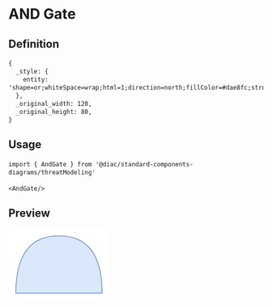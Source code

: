 # AND Gate

## Definition

```
{
  _style: { 
    entity: 'shape=or;whiteSpace=wrap;html=1;direction=north;fillColor=#dae8fc;strokeColor=#6c8ebf;',
  },
  _original_width: 120,
  _original_height: 80,
}
```

## Usage

```
import { AndGate } from '@diac/standard-components-diagrams/threatModeling'

<AndGate/>
```

## Preview

<img src="./and-gate.png" width="200"/>
